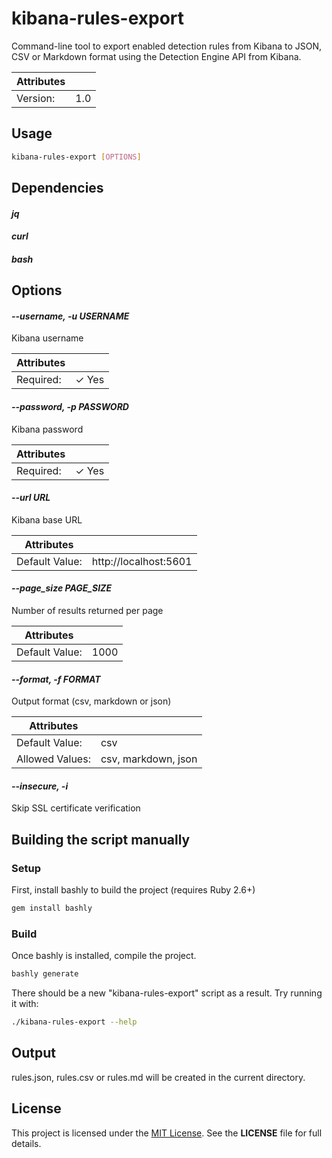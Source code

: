 # kibana-rules-export

Command-line tool to export enabled detection rules from Kibana to JSON, CSV or Markdown format using the Detection Engine API from Kibana.

| Attributes       | &nbsp;
|------------------|-------------
| Version:         | 1.0

## Usage

```bash
kibana-rules-export [OPTIONS]
```

## Dependencies

#### *jq*



#### *curl*



#### *bash*



## Options

#### *--username, -u USERNAME*

Kibana username

| Attributes      | &nbsp;
|-----------------|-------------
| Required:       | ✓ Yes

#### *--password, -p PASSWORD*

Kibana password

| Attributes      | &nbsp;
|-----------------|-------------
| Required:       | ✓ Yes

#### *--url URL*

Kibana base URL

| Attributes      | &nbsp;
|-----------------|-------------
| Default Value:  | http://localhost:5601

#### *--page_size PAGE_SIZE*

Number of results returned per page

| Attributes      | &nbsp;
|-----------------|-------------
| Default Value:  | 1000

#### *--format, -f FORMAT*

Output format (csv, markdown or json)

| Attributes      | &nbsp;
|-----------------|-------------
| Default Value:  | csv
| Allowed Values: | csv, markdown, json

#### *--insecure, -i*

Skip SSL certificate verification

## Building the script manually

### Setup

First, install bashly to build the project (requires Ruby 2.6+)
~~~bash
gem install bashly
~~~

### Build
Once bashly is installed, compile the project.
~~~bash
bashly generate
~~~
There should be a new "kibana-rules-export" script as a result.
Try running it with:
~~~bash
./kibana-rules-export --help
~~~

## Output
rules.json, rules.csv or rules.md will be created in the current directory.

## License

This project is licensed under the [MIT License](./LICENSE). See the **LICENSE** file for full details.

